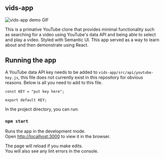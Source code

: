 ## vids-app

![vids-app demo GIF](https://github.com/bradleykhan/vids-app/blob/master/vids-app.gif "vids-app demo GIF")

This is a primative YouTube clone that provides minimal functionality such as searching for a video using YouTube's data API and being able to select and play a video. Styled with Semantic UI. This app served as a way to learn about and then demonstrate using React.

## Running the app

A YouTube data API key needs to be added to `vids-app/src/api/youtube-key.js`, this file does not currently exist in this repository for obvious reasons. Below is all you need to add to this file.

```
const KEY = "put key here";

export default KEY;
```


In the project directory, you can run:

### `npm start`

Runs the app in the development mode.<br>
Open [http://localhost:3000](http://localhost:3000) to view it in the browser.

The page will reload if you make edits.<br>
You will also see any lint errors in the console.
